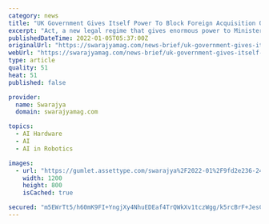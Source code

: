 ```yaml
---
category: news
title: "UK Government Gives Itself Power To Block Foreign Acquisition Of Domestic Firms In 17 Areas Including AI, Robotics, Chip, Transport, Nuclear"
excerpt: "Act, a new legal regime that gives enormous power to Ministers in United Kingdom to block foreign acquisition of domestic firms, came in to effect on Tuesday (Jan 4). Termed by the government as the “biggest shake-up of the UK’s national security regime for 20 years”,"
publishedDateTime: 2022-01-05T05:37:00Z
originalUrl: "https://swarajyamag.com/news-brief/uk-government-gives-itself-power-to-block-foreign-acquisition-of-domestic-firms-in-17-areas-including-ai-robotics-chip-transport-nuclear"
webUrl: "https://swarajyamag.com/news-brief/uk-government-gives-itself-power-to-block-foreign-acquisition-of-domestic-firms-in-17-areas-including-ai-robotics-chip-transport-nuclear"
type: article
quality: 51
heat: 51
published: false

provider:
  name: Swarajya
  domain: swarajyamag.com

topics:
  - AI Hardware
  - AI
  - AI in Robotics

images:
  - url: "https://gumlet.assettype.com/swarajya%2F2022-01%2F9fd2e236-2410-42d2-a74b-72ce4ae9b099%2Farm.jpg?w=1200&auto=format%2Ccompress&ogImage=true"
    width: 1200
    height: 800
    isCached: true

secured: "m5EWrTt5/h60mK9FI+YngjXy4NhuEDEaf4TrQWkXv1tczWgg/k5rcBrF+JesC2dywNx/YtpFihLpqOSFVj2LV7SVxKmVDXQplGEu52B8HnhSS5C3rDwdIlMe/63uxg7GM8kn3K5AF4xahmYdtrC3A651oXAq/7MqqJmzKnwnIk+o0Ov0f9/XQEMVVGhtO1uQinTNZiwxvk0wswjEWMeOMMqW1E14QYuO4yV1IpR33wvq5Sn+pD+CGTW5COb9Y0iyMEEaNz+6S84fsPynm0oR4mg9/m73kQkSCDZm4yWDprRlUIZ4CZ89VkHL6IY9nGPxUj9oMzAiH7KiFQckf4qXYsP5YGC/D22wSXxR6SznRZw=;90ChJX6RvQagVYbDtiotPQ=="
---
```


